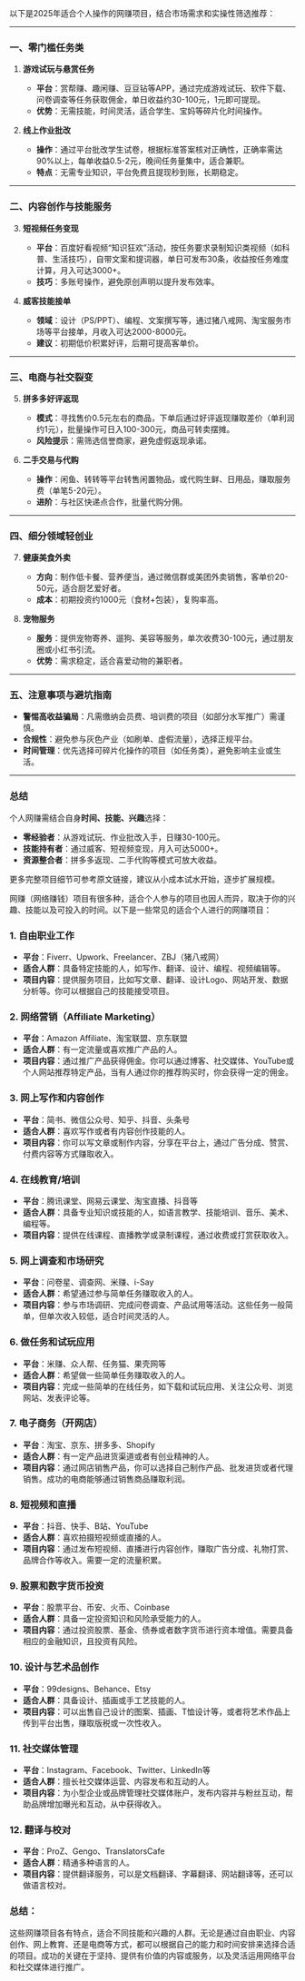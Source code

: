 以下是2025年适合个人操作的网赚项目，结合市场需求和实操性筛选推荐：

---

### **一、零门槛任务类**
1. **游戏试玩与悬赏任务**  
   - **平台**：赏帮赚、趣闲赚、豆豆钻等APP，通过完成游戏试玩、软件下载、问卷调查等任务获取佣金，单日收益约30-100元，1元即可提现。  
   - **优势**：无需技能，时间灵活，适合学生、宝妈等碎片化时间操作。  

2. **线上作业批改**  
   - **操作**：通过平台批改学生试卷，根据标准答案核对正确性，正确率需达90%以上，每单收益0.5-2元，晚间任务量集中，适合兼职。  
   - **特点**：无需专业知识，平台免费且提现秒到账，长期稳定。  

---

### **二、内容创作与技能服务**
3. **短视频任务变现**  
   - **平台**：百度好看视频“知识狂欢”活动，按任务要求录制知识类视频（如科普、生活技巧），自带文案和提词器，单日可发布30条，收益按任务难度计算，月入可达3000+。  
   - **技巧**：多账号操作，避免原创声明以提升发布效率。  

4. **威客技能接单**  
   - **领域**：设计（PS/PPT）、编程、文案撰写等，通过猪八戒网、淘宝服务市场等平台接单，月收入可达2000-8000元。  
   - **建议**：初期低价积累好评，后期可提高客单价。  

---

### **三、电商与社交裂变**
5. **拼多多好评返现**  
   - **模式**：寻找售价0.5元左右的商品，下单后通过好评返现赚取差价（单利润约1元），批量操作可日入100-300元，商品可转卖摆摊。  
   - **风险提示**：需筛选信誉商家，避免虚假返现承诺。  

6. **二手交易与代购**  
   - **操作**：闲鱼、转转等平台转售闲置物品，或代购生鲜、日用品，赚取服务费（单笔5-20元）。  
   - **进阶**：与社区快递点合作，批量代购分佣。  

---

### **四、细分领域轻创业**
7. **健康美食外卖**  
   - **方向**：制作低卡餐、营养便当，通过微信群或美团外卖销售，客单价20-50元，适合厨艺爱好者。  
   - **成本**：初期投资约1000元（食材+包装），复购率高。  

8. **宠物服务**  
   - **服务**：提供宠物寄养、遛狗、美容等服务，单次收费30-100元，通过朋友圈或小红书引流。  
   - **优势**：需求稳定，适合喜爱动物的兼职者。  

---

### **五、注意事项与避坑指南**
- **警惕高收益骗局**：凡需缴纳会员费、培训费的项目（如部分水军推广）需谨慎。  
- **合规性**：避免参与灰色产业（如刷单、虚假流量），选择正规平台。  
- **时间管理**：优先选择可碎片化操作的项目（如任务类），避免影响主业或生活。  

---

### **总结**
个人网赚需结合自身**时间、技能、兴趣**选择：  
- **零经验者**：从游戏试玩、作业批改入手，日赚30-100元。  
- **技能持有者**：通过威客、短视频变现，月入可达5000+。  
- **资源整合者**：拼多多返现、二手代购等模式可放大收益。  

更多完整项目细节可参考原文链接，建议从小成本试水开始，逐步扩展规模。


 
网赚（网络赚钱）项目有很多种，适合个人参与的项目也因人而异，取决于你的兴趣、技能以及可投入的时间。以下是一些常见的适合个人进行的网赚项目：

### 1. **自由职业工作**
   - **平台**：Fiverr、Upwork、Freelancer、ZBJ（猪八戒网）
   - **适合人群**：具备特定技能的人，如写作、翻译、设计、编程、视频编辑等。
   - **项目内容**：提供服务项目，比如写文章、翻译、设计Logo、网站开发、数据分析等。你可以根据自己的技能接受项目。

### 2. **网络营销（Affiliate Marketing）**
   - **平台**：Amazon Affiliate、淘宝联盟、京东联盟
   - **适合人群**：有一定流量或喜欢推广产品的人。
   - **项目内容**：通过推广产品获得佣金。你可以通过博客、社交媒体、YouTube或个人网站推荐特定产品，当有人通过你的推荐购买时，你会获得一定的佣金。

### 3. **网上写作和内容创作**
   - **平台**：简书、微信公众号、知乎、抖音、头条号
   - **适合人群**：喜欢写作或者有内容创作技能的人。
   - **项目内容**：你可以写文章或制作内容，分享在平台上，通过广告分成、赞赏、付费内容等方式赚取收入。

### 4. **在线教育/培训**
   - **平台**：腾讯课堂、网易云课堂、淘宝直播、抖音等
   - **适合人群**：具备专业知识或技能的人，如语言教学、技能培训、音乐、美术、编程等。
   - **项目内容**：提供在线课程、直播教学或录制课程，通过收费或打赏获取收入。

### 5. **网上调查和市场研究**
   - **平台**：问卷星、调查网、米赚、i-Say
   - **适合人群**：希望通过参与简单任务赚取收入的人。
   - **项目内容**：参与市场调研、完成问卷调查、产品试用等活动。这些任务一般简单，但单次收入较低，适合时间灵活的人。

### 6. **做任务和试玩应用**
   - **平台**：米赚、众人帮、任务猫、果壳网等
   - **适合人群**：希望做一些简单任务赚取收入的人。
   - **项目内容**：完成一些简单的在线任务，如下载和试玩应用、关注公众号、浏览网站、发表评论等。

### 7. **电子商务（开网店）**
   - **平台**：淘宝、京东、拼多多、Shopify
   - **适合人群**：有一定产品进货渠道或者有创业精神的人。
   - **项目内容**：通过网店销售产品，你可以选择自己制作产品、批发进货或者代理销售。成功的电商能够通过销售商品赚取利润。

### 8. **短视频和直播**
   - **平台**：抖音、快手、B站、YouTube
   - **适合人群**：喜欢拍摄短视频或直播的人。
   - **项目内容**：通过发布短视频、直播进行内容创作，赚取广告分成、礼物打赏、品牌合作等收入。需要一定的流量积累。

### 9. **股票和数字货币投资**
   - **平台**：股票平台、币安、火币、Coinbase
   - **适合人群**：具备一定投资知识和风险承受能力的人。
   - **项目内容**：通过投资股票、基金、债券或者数字货币进行资本增值。需要具备相应的金融知识，且投资有风险。

### 10. **设计与艺术品创作**
   - **平台**：99designs、Behance、Etsy
   - **适合人群**：具备设计、插画或手工艺技能的人。
   - **项目内容**：可以出售自己设计的图案、插画、T恤设计等，或者将艺术作品上传到平台出售，赚取版税或一次性收入。

### 11. **社交媒体管理**
   - **平台**：Instagram、Facebook、Twitter、LinkedIn等
   - **适合人群**：擅长社交媒体运营、内容发布和互动的人。
   - **项目内容**：为小型企业或品牌管理社交媒体账户，发布内容并与粉丝互动，帮助品牌增加曝光和互动，从中获得收入。

### 12. **翻译与校对**
   - **平台**：ProZ、Gengo、TranslatorsCafe
   - **适合人群**：精通多种语言的人。
   - **项目内容**：提供翻译服务，可以是文档翻译、字幕翻译、网站翻译等，还可以做语言校对。

### 总结：
这些网赚项目各有特点，适合不同技能和兴趣的人群。无论是通过自由职业、内容创作、网上教育、还是电商等方式，都可以根据自己的能力和时间安排来选择合适的项目。成功的关键在于坚持、提供有价值的内容或服务，以及灵活运用网络平台和社交媒体进行推广。